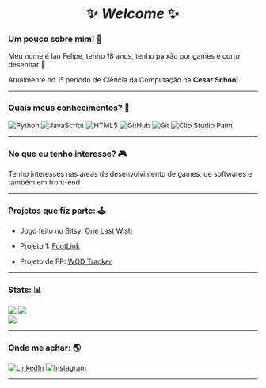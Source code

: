 <h1 align = "center">✨ <i>Welcome</i> ✨</h1>

### Um pouco sobre mim! 💫

Meu nome é Ian Felipe, tenho 18 anos, tenho paixão por games e curto desenhar 🎨

Atualmente no 1º período de Ciência da Computação na **Cesar School**

---

### Quais meus conhecimentos? 💾

![Python](https://img.shields.io/badge/python-3670A0?style=for-the-badge&logo=python&logoColor=ffdd54)
![JavaScript](https://img.shields.io/badge/javascript-%23323330.svg?style=for-the-badge&logo=javascript&logoColor=%23F7DF1E)
![HTML5](https://img.shields.io/badge/html5-%23E34F26.svg?style=for-the-badge&logo=html5&logoColor=white)
![GitHub](https://img.shields.io/badge/github-%23121011.svg?style=for-the-badge&logo=github&logoColor=white)
![Git](https://img.shields.io/badge/git-%23F05033.svg?style=for-the-badge&logo=git&logoColor=white)
![Clip Studio Paint](https://img.shields.io/badge/ClipStudioPaint-%23CFD3D3.svg?style=for-the-badge&logo=ClipStudioPaint&logoColor=white)

---

### No que eu tenho interesse? 🎮

Tenho interesses nas áreas de desenvolvimento de games, de softwares e também em front-end

---

### Projetos que fiz parte: 🕹

- Jogo feito no Bitsy: [One Last Wish](https://rafa-cappetta.itch.io/one-last-wish)

- Projeto 1: [FootLink](https://github.com/AnzinFelipe/FootLink)

- Projeto de FP: [WOD Tracker](https://github.com/kururin-DOT/Crossfit)

---

### Stats: 📊

![](https://github-readme-stats.vercel.app/api?username=AnzinFelipe&theme=catppuccin_mocha&hide_border=false&include_all_commits=false&count_private=false)
![](https://nirzak-streak-stats.vercel.app/?user=AnzinFelipe&theme=catppuccin_mocha&hide_border=false)<br/>
![](https://github-readme-stats.vercel.app/api/top-langs/?username=AnzinFelipe&theme=catppuccin_mocha&hide_border=false&include_all_commits=false&count_private=false&layout=compact)

---

### Onde me achar: 🌎

[![LinkedIn](https://img.shields.io/badge/LinkedIn-0077B5?style=for-the-badge&logo=linkedin&logoColor=white)](https://www.linkedin.com/in/ianfelipecosta/)
[![Instagram](https://img.shields.io/badge/Instagram-E4405F?style=for-the-badge&logo=instagram&logoColor=white)](https://www.instagram.com/anzin.webp/)

---
